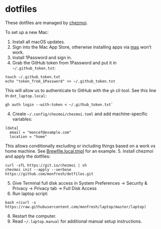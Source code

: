 # dotfiles

These dotfiles are managed by [chezmoi](https://www.chezmoi.io/).

To set up a new Mac:

1. Install all macOS updates.
1. Sign into the Mac App Store, otherwise installing apps via [mas](https://github.com/mas-cli/mas) won’t work.
2. Install 1Password and sign in.
3. Grab the GitHub token from 1Password and put it in `~/.github_token.txt`:
```shell
touch ~/.github_token.txt
echo "token_from_1Password" >> ~/.github_token.txt
```
This will allow us to authenticate to GitHub with the `gh` cli tool. See this
line in `dot_laptop.local`:
```shell
gh auth login --with-token < ~/.github_token.txt`
```
4. Create `~/.config/chezmoi/chezmoi.toml` and add machine-specific variables:
```shell
[data]
  email = "moncef@example.com"
  location = "home"
```
This allows conditionally excluding or including things based on a work vs home
machine. See [Brewfile.local.tmpl](https://github.com/monfresh/dotfiles/blob/master/Brewfile.local.tmpl) for an example.
5. Install chezmoi and apply the dotfiles:
```shell
curl -sfL https://git.io/chezmoi | sh
chezmoi init --apply --verbose https://github.com/monfresh/dotfiles.git
```
5. Give Terminal full disk access in System Preferences -> Security & Privacy -> Privacy tab -> Full Disk Access
7. Run laptop script:
```shell
bash <(curl -s https://raw.githubusercontent.com/monfresh/laptop/master/laptop)
```
8. Restart the computer.
9. Read `~/.laptop.manual` for additional manual setup instructions.
